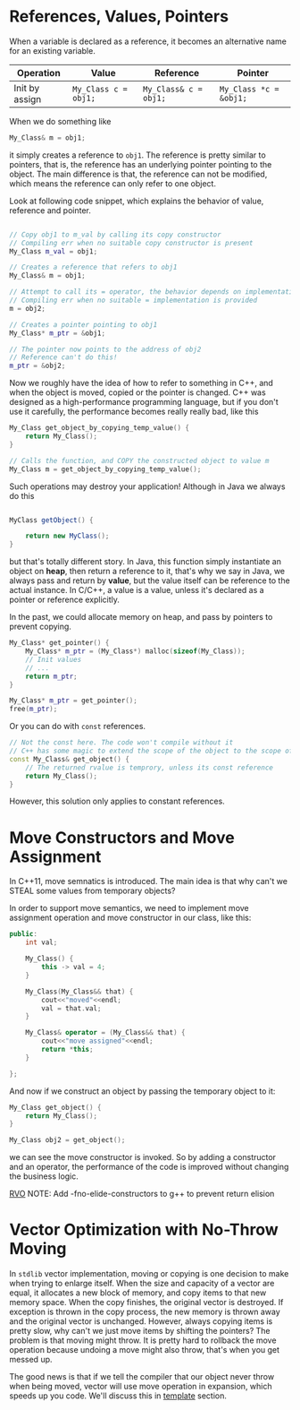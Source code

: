 # References, Values, Pointers

When a variable is declared as a reference, it becomes an alternative name for an existing variable.

|Operation|Value|Reference|Pointer|
|---|---|---|---|
|Init by assign|`My_Class c = obj1;`|`My_Class& c = obj1;`|`My_Class *c = &obj1;`|

When we do something like 

```c++
My_Class& m = obj1;
```
it simply creates a reference to `obj1`. The reference is pretty similar to pointers, that is, the reference has an underlying pointer pointing to the object. The main difference is that, the reference can not be modified, which means the reference can only refer to one object.

Look at following code snippet, which explains the behavior of value, reference and pointer.

```c++

// Copy obj1 to m_val by calling its copy constructor
// Compiling err when no suitable copy constructor is present
My_Class m_val = obj1;

// Creates a reference that refers to obj1
My_Class& m = obj1;

// Attempt to call its = operator, the behavior depends on implementation
// Compiling err when no suitable = implementation is provided
m = obj2;

// Creates a pointer pointing to obj1
My_Class* m_ptr = &obj1;

// The pointer now points to the address of obj2
// Reference can't do this!
m_ptr = &obj2;

```

Now we roughly have the idea of how to refer to something in C++, and when the object is moved, copied or the pointer is changed. C++ was designed as a high-performance programming language, but if you don't use it carefully, the performance becomes really really bad, like this

```c++
My_Class get_object_by_copying_temp_value() {
    return My_Class();
}

// Calls the function, and COPY the constructed object to value m
My_Class m = get_object_by_copying_temp_value();
```

Such operations may destroy your application! Although in Java we always do this

```java

MyClass getObject() {

    return new MyClass();
}

```
but that's totally different story. In Java, this function simply instantiate an object on **heap**, then return a reference to it, that's why we say in Java, we always pass and return by **value**, but the value itself can be reference to the actual instance. In C/C++, a value is a value, unless it's declared as a pointer or reference explicitly.

In the past, we could allocate memory on heap, and pass by pointers to prevent copying.

```c++
My_Class* get_pointer() {
    My_Class* m_ptr = (My_Class*) malloc(sizeof(My_Class));
    // Init values
    // ...
    return m_ptr;
}

My_Class* m_ptr = get_pointer();
free(m_ptr);
```

Or you can do with `const` references.

```c++
// Not the const here. The code won't compile without it
// C++ has some magic to extend the scope of the object to the scope of constant reference
const My_Class& get_object() {
    // The returned rvalue is temprory, unless its const reference
    return My_Class();
}
```

However, this solution only applies to constant references.

# Move Constructors and Move Assignment
In C++11, move semnatics is introduced. The main idea is that why can't we STEAL some values from temporary objects?

In order to support move semantics, we need to implement move assignment operation and move constructor in our class, like this:

```cpp
public:
    int val;

    My_Class() {
        this -> val = 4;
    }

    My_Class(My_Class&& that) {
        cout<<"moved"<<endl;
        val = that.val;
    }

    My_Class& operator = (My_Class&& that) {
        cout<<"move assigned"<<endl;
        return *this;
    }

};
```

And now if we construct an object by passing the temporary object to it:

```cpp
My_Class get_object() {
    return My_Class();
}

My_Class obj2 = get_object();

```
we can see the move constructor is invoked. So by adding a constructor and an operator, the performance of the code is improved without changing the business logic.

[RVO](http://www.fluentcpp.com/2016/11/28/return-value-optimizations/)
NOTE: Add -fno-elide-constructors to g++ to prevent return elision

# Vector Optimization with No-Throw Moving

In `stdlib` vector implementation, moving or copying is one decision to make when trying to enlarge itself. When the size and capacity of a vector are equal, it allocates a new block of memory, and copy items to that new memory space. When the copy finishes, the original vector is destroyed. If exception is thrown in the copy process, the new memory is thrown away and the original vector is unchanged. However, always copying items is pretty slow, why can't we just move items by shifting the pointers? The problem is that moving might throw. It is pretty hard to rollback the move operation because undoing a move might also throw, that's when you get messed up.

The good news is that if we tell the compiler that our object never throw when being moved, vector will use move operation in expansion, which speeds up you code. We'll discuss this in [template](../templates/template.md) section.